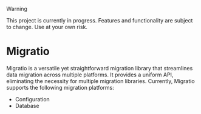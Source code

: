 > [!WARNING]
> This project is currently in progress. Features and functionality are subject to change. Use at your own risk.

# Migratio

Migratio is a versatile yet straightforward migration library that streamlines data migration across multiple platforms. It provides a uniform API, eliminating the necessity for multiple migration libraries. Currently, Migratio supports the following migration platforms:
- Configuration
- Database
